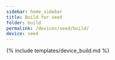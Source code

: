 ```yaml
---
sidebar: home_sidebar
title: Build for seed
folder: build
permalink: /devices/seed/build/
device: seed
---
```

{% include templates/device_build.md %}
